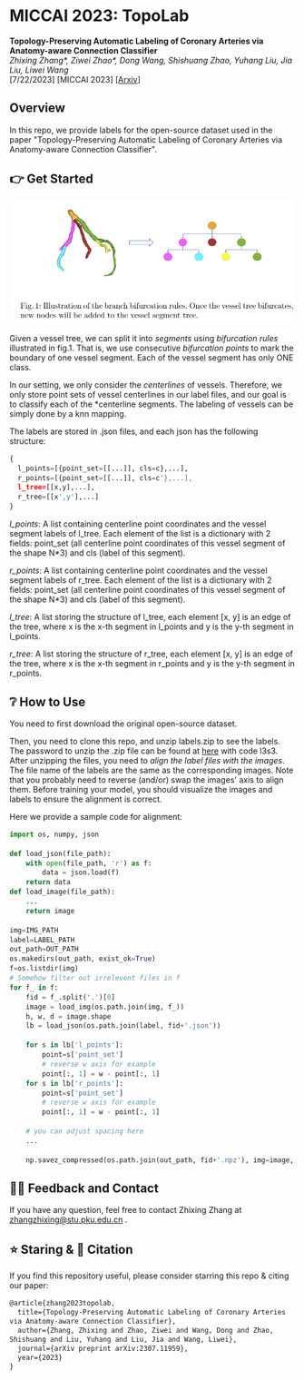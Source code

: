 # MICCAI 2023: TopoLab

**Topology-Preserving Automatic Labeling of Coronary Arteries via Anatomy-aware Connection Classifier** \
*Zhixing Zhang\*, Ziwei Zhao\*, Dong Wang, Shishuang Zhao, Yuhang Liu, Jia Liu, Liwei Wang* \
[7/22/2023] [MICCAI 2023] [[Arxiv](http://arxiv.org/abs/2307.11959)]

## Overview

In this repo, we provide labels for the open-source dataset used in the paper "Topology-Preserving Automatic Labeling of Coronary Arteries via Anatomy-aware Connection Classifier".


## :point_right: Get Started

![image-20230713111759788](imgs/bifurcation.png)

Given a vessel tree, we can split it into *segments* using *bifurcation rules* illustrated in fig.1. That is, we use consecutive *bifurcation points* to mark the boundary of one vessel segment. Each of the vessel segment has only ONE class. 

In our setting, we only consider the *centerlines* of vessels. Therefore, we only store point sets of vessel centerlines in our label files, and our goal is to classify each of the *centerline segments. The labeling of vessels can be simply done by a knn mapping.

The labels are stored in .json files, and each json has the following structure:

```python
{
  l_points=[{point_set=[[...]], cls=c},...],
  r_points=[{point_set=[[...]], cls=c'},...],
  l_tree=[[x,y],...], 
  r_tree=[[x',y'],...]
}
```

*l_points*: A list containing centerline point coordinates and the vessel segment labels of l_tree. Each element of the list is a dictionary with 2 fields: point_set (all centerline point coordinates of this vessel segment of the shape N*3) and cls (label of this segment).

*r_points*: A list containing centerline point coordinates and the vessel segment labels of r_tree. Each element of the list is a dictionary with 2 fields: point_set (all centerline point coordinates of this vessel segment of the shape N*3) and cls (label of this segment).

*l_tree*: A list storing the structure of l_tree, each element [x, y] is an edge of the tree, where x is the x-th segment in l_points and y is the y-th segment in l_points.

*r_tree*: A list storing the structure of r_tree, each element [x, y] is an edge of the tree, where x is the x-th segment in r_points and y is the y-th segment in r_points.

## :grey_question: How to Use

You need to first download the original open-source dataset.

Then, you need to clone this repo, and unzip labels.zip to see the labels. The password to unzip the .zip file can be found at [here](https://pan.baidu.com/s/1CYwj4PLm4w6ULUPh-KXLQg) with code l3s3. After unzipping the files, you need to *align the label files with the images*. The file name of the labels are the same as the corresponding images. Note that you probably need to reverse (and/or) swap the images' axis to align them. Before training your model, you should visualize the images and labels to ensure the alignment is correct.



Here we provide a sample code for alignment:

```python
import os, numpy, json

def load_json(file_path):
    with open(file_path, 'r') as f:
        data = json.load(f)
    return data
def load_image(file_path):
    ...
    return image

img=IMG_PATH
label=LABEL_PATH
out_path=OUT_PATH
os.makedirs(out_path, exist_ok=True)
f=os.listdir(img)
# Somehow filter out irrelevent files in f
for f_ in f:
	fid = f_.split('.')[0]
    image = load_img(os.path.join(img, f_))
    h, w, d = image.shape
    lb = load_json(os.path.join(label, fid+'.json'))
    
    for s in lb['l_points']:
        point=s['point_set']
		# reverse w axis for example
		point[:, 1] = w - point[:, 1]
	for s in lb['r_points']:
        point=s['point_set']
		# reverse w axis for example
		point[:, 1] = w - point[:, 1]
	
	# you can adjust spacing here
	...
	
	np.savez_compressed(os.path.join(out_path, fid+'.npz'), img=image, label=lb)
```



## 🙋‍♀️ Feedback and Contact

If you have any question, feel free to contact Zhixing Zhang at zhangzhixing@stu.pku.edu.cn .

## :star: Staring & 📝 Citation

If you find this repository useful, please consider starring this repo & citing our paper:

```
@article{zhang2023topolab,
  title={Topology-Preserving Automatic Labeling of Coronary Arteries via Anatomy-aware Connection Classifier},
  author={Zhang, Zhixing and Zhao, Ziwei and Wang, Dong and Zhao, Shishuang and Liu, Yuhang and Liu, Jia and Wang, Liwei},
  journal={arXiv preprint arXiv:2307.11959},
  year={2023}
}
```
